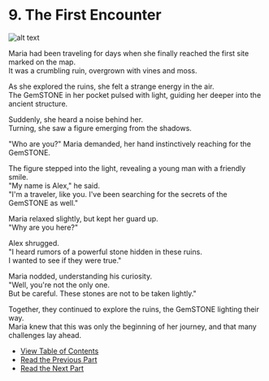 # 9. The First Encounter  
  

![alt text](/GemSTON_Fantasy_1/images/ch-1-05-encounter.webp)    
  

Maria had been traveling for days when she finally reached the first site marked on the map.    
It was a crumbling ruin, overgrown with vines and moss.    

As she explored the ruins, she felt a strange energy in the air.    
The GemSTONE in her pocket pulsed with light, guiding her deeper into the ancient structure.    

Suddenly, she heard a noise behind her.    
Turning, she saw a figure emerging from the shadows.    

"Who are you?" Maria demanded, her hand instinctively reaching for the GemSTONE.    

The figure stepped into the light, revealing a young man with a friendly smile.    
"My name is Alex," he said.    
"I'm a traveler, like you. I've been searching for the secrets of the GemSTONE as well."    

Maria relaxed slightly, but kept her guard up.    
"Why are you here?"    

Alex shrugged.    
"I heard rumors of a powerful stone hidden in these ruins.    
I wanted to see if they were true."    

Maria nodded, understanding his curiosity.    
"Well, you're not the only one.    
But be careful. These stones are not to be taken lightly."    

Together, they continued to explore the ruins, the GemSTONE lighting their way.    
Maria knew that this was only the beginning of her journey, and that many challenges lay ahead.    

  

* [View Table of Contents](content_en.md)    
* [Read the Previous Part](/01_gemston/EN/EN_7-8.md)    
* [Read the Next Part](/01_gemston/EN/EN_10.md)
